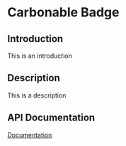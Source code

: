 # Carbonable Badge

## Introduction

This is an introduction

## Description

This is a description

## API Documentation

[Documentation](./badge.md)
